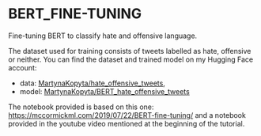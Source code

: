 # BERT_FINE-TUNING
 Fine-tuning BERT to classify hate and offensive language.

The dataset used for training consists of tweets labelled as hate, offensive or neither. 
You can find the dataset and trained model on my Hugging Face account: 
- data: [MartynaKopyta/hate_offensive_tweets](https://huggingface.co/datasets/MartynaKopyta/hate_offensive_tweets),
- model: [MartynaKopyta/BERT_hate_offensive_tweets](https://huggingface.co/MartynaKopyta/BERT_hate_offensive_tweets)

The notebook provided is based on this one: https://mccormickml.com/2019/07/22/BERT-fine-tuning/ and a notebook provided in the youtube video mentioned at the beginning of the tutorial.
